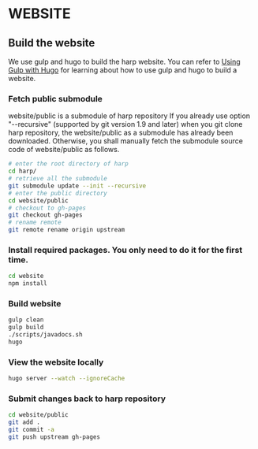# WEBSITE

## Build the website

We use gulp and hugo to build the harp website. You can refer to [Using Gulp with Hugo](https://devotter.com/blog/using-gulp-with-hugo) for learning about how to use gulp and hugo to build a website.

### Fetch public submodule
website/public is a submodule of harp repository 
If you already use option "--recursive" (supported by git version 1.9 and later) when you git clone 
harp repository, the website/public as a submodule has already been downloaded. Otherwise, you shall manually
fetch the submodule source code of website/public as follows.
```bash
# enter the root directory of harp
cd harp/ 
# retrieve all the submodule
git submodule update --init --recursive 
# enter the public directory
cd website/public
# checkout to gh-pages
git checkout gh-pages
# rename remote
git remote rename origin upstream
```

### Install required packages. You only need to do it for the first time.
```bash
cd website
npm install
```

### Build website
```bash
gulp clean
gulp build
./scripts/javadocs.sh
hugo
```

### View the website locally
```bash
hugo server --watch --ignoreCache
```

### Submit changes back to harp repository
```bash
cd website/public
git add .
git commit -a
git push upstream gh-pages
```

